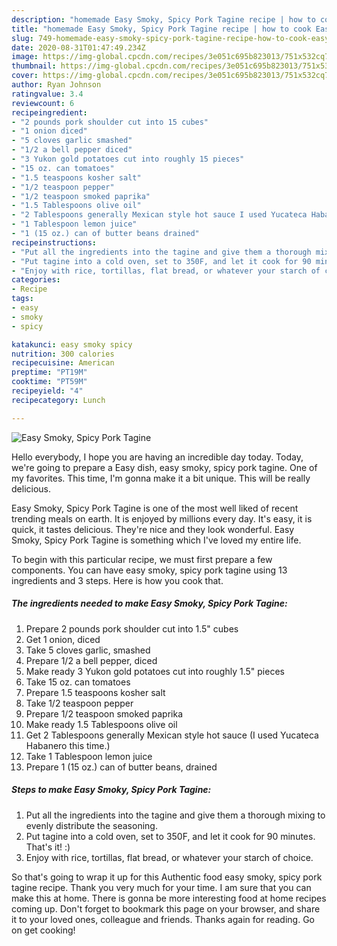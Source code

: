 ```yaml
---
description: "homemade Easy Smoky, Spicy Pork Tagine recipe | how to cook Easy Smoky, Spicy Pork Tagine"
title: "homemade Easy Smoky, Spicy Pork Tagine recipe | how to cook Easy Smoky, Spicy Pork Tagine"
slug: 749-homemade-easy-smoky-spicy-pork-tagine-recipe-how-to-cook-easy-smoky-spicy-pork-tagine
date: 2020-08-31T01:47:49.234Z
image: https://img-global.cpcdn.com/recipes/3e051c695b823013/751x532cq70/easy-smoky-spicy-pork-tagine-recipe-main-photo.jpg
thumbnail: https://img-global.cpcdn.com/recipes/3e051c695b823013/751x532cq70/easy-smoky-spicy-pork-tagine-recipe-main-photo.jpg
cover: https://img-global.cpcdn.com/recipes/3e051c695b823013/751x532cq70/easy-smoky-spicy-pork-tagine-recipe-main-photo.jpg
author: Ryan Johnson
ratingvalue: 3.4
reviewcount: 6
recipeingredient:
- "2 pounds pork shoulder cut into 15 cubes"
- "1 onion diced"
- "5 cloves garlic smashed"
- "1/2 a bell pepper diced"
- "3 Yukon gold potatoes cut into roughly 15 pieces"
- "15 oz. can tomatoes"
- "1.5 teaspoons kosher salt"
- "1/2 teaspoon pepper"
- "1/2 teaspoon smoked paprika"
- "1.5 Tablespoons olive oil"
- "2 Tablespoons generally Mexican style hot sauce I used Yucateca Habanero this time"
- "1 Tablespoon lemon juice"
- "1 (15 oz.) can of butter beans drained"
recipeinstructions:
- "Put all the ingredients into the tagine and give them a thorough mixing to evenly distribute the seasoning."
- "Put tagine into a cold oven, set to 350F, and let it cook for 90 minutes. That&#39;s it! :)"
- "Enjoy with rice, tortillas, flat bread, or whatever your starch of choice."
categories:
- Recipe
tags:
- easy
- smoky
- spicy

katakunci: easy smoky spicy 
nutrition: 300 calories
recipecuisine: American
preptime: "PT19M"
cooktime: "PT59M"
recipeyield: "4"
recipecategory: Lunch

---
```



![Easy Smoky, Spicy Pork Tagine](https://img-global.cpcdn.com/recipes/3e051c695b823013/751x532cq70/easy-smoky-spicy-pork-tagine-recipe-main-photo.jpg)

Hello everybody, I hope you are having an incredible day today. Today, we're going to prepare a Easy dish, easy smoky, spicy pork tagine. One of my favorites. This time, I'm gonna make it a bit unique. This will be really delicious.

Easy Smoky, Spicy Pork Tagine is one of the most well liked of recent trending meals on earth. It is enjoyed by millions every day. It's easy, it is quick, it tastes delicious. They're nice and they look wonderful. Easy Smoky, Spicy Pork Tagine is something which I've loved my entire life.




To begin with this particular recipe, we must first prepare a few components. You can have easy smoky, spicy pork tagine using 13 ingredients and 3 steps. Here is how you cook that.

<!--inarticleads1-->

##### The ingredients needed to make Easy Smoky, Spicy Pork Tagine:

1. Prepare 2 pounds pork shoulder cut into 1.5&#34; cubes
1. Get 1 onion, diced
1. Take 5 cloves garlic, smashed
1. Prepare 1/2 a bell pepper, diced
1. Make ready 3 Yukon gold potatoes cut into roughly 1.5&#34; pieces
1. Take 15 oz. can tomatoes
1. Prepare 1.5 teaspoons kosher salt
1. Take 1/2 teaspoon pepper
1. Prepare 1/2 teaspoon smoked paprika
1. Make ready 1.5 Tablespoons olive oil
1. Get 2 Tablespoons generally Mexican style hot sauce (I used Yucateca Habanero this time.)
1. Take 1 Tablespoon lemon juice
1. Prepare 1 (15 oz.) can of butter beans, drained




<!--inarticleads2-->

##### Steps to make Easy Smoky, Spicy Pork Tagine:

1. Put all the ingredients into the tagine and give them a thorough mixing to evenly distribute the seasoning.
1. Put tagine into a cold oven, set to 350F, and let it cook for 90 minutes. That&#39;s it! :)
1. Enjoy with rice, tortillas, flat bread, or whatever your starch of choice.




So that's going to wrap it up for this Authentic food easy smoky, spicy pork tagine recipe. Thank you very much for your time. I am sure that you can make this at home. There is gonna be more interesting food at home recipes coming up. Don't forget to bookmark this page on your browser, and share it to your loved ones, colleague and friends. Thanks again for reading. Go on get cooking!
